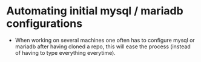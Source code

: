 # Automating initial mysql / mariadb configurations

- When working on several machines one often has to configure mysql or mariadb 
after having cloned a repo, this will ease the process (instead of having to 
type everything everytime).